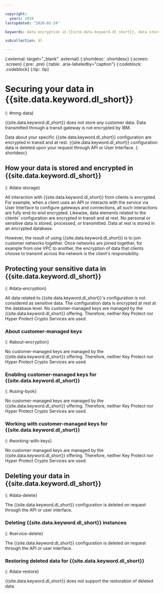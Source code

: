 ```yaml
---

copyright:
  years: 2020
lastupdated: "2020-02-24"

keywords: data encryption in {{site.data.keyword.dl_short}}, data storage for {{site.data.keyword.dl_short}}, bring your own keys for {{site.data.keyword.dl_short}}, BYOK for {{site.data.keyword.dl_short}}, key management for {{site.data.keyword.dl_short}}, key encryption for {{site.data.keyword.dl_short}}, personal data in {{site.data.keyword.dl_short}}, data deletion for {{site.data.keyword.dl_short}}, data in {{site.data.keyword.dl_short}}, data security in {{site.data.keyword.dl_short}}

subcollection: dl

---
```


{:external: target="_blank" .external}
{:shortdesc: .shortdesc}
{:screen: .screen}
{:pre: .pre}
{:table: .aria-labeledby="caption"}
{:codeblock: .codeblock}
{:tip: .tip}

# Securing your data in {{site.data.keyword.dl_short}}
{: #mng-data}

{{site.data.keyword.dl_short}} does not store any customer data. Data transmitted through a transit gateway is not encrypted by IBM.

Data about your specific {{site.data.keyword.dl_short}} configuration are encrypted in transit and at rest. {{site.data.keyword.dl_short}} configuration data is deleted upon your request through API or User Interface.
{: shortdesc}

## How your data is stored and encrypted in {{site.data.keyword.dl_short}}
{: #data-storage}

All interaction with {{site.data.keyword.dl_short}} from clients is encrypted. For example, when a client uses an API or interacts with the service via User Interface to configure gateways and connections, all such interactions are fully end-to-end encrypted. Likewise, data elements related to the clients' configuration are encrypted in transit and at rest. No personal or sensitive data is stored, processed, or transmitted. Data at rest is stored in an encrypted database.

However, the result of using {{site.data.keyword.dl_short}} is to join customer networks together. Once networks are joined together, for example from one VPC to another, the encryption of data that clients choose to transmit across the network is the client's responsibility.

## Protecting your sensitive data in {{site.data.keyword.dl_short}}
{: #data-encryption}

All data related to {{site.data.keyword.dl_short}}'s configuration is not considered as sensitive data. The configuration data is encrypted at rest at the database level. No customer-managed keys are managed by the {{site.data.keyword.dl_short}} offering. Therefore, neither Key Protect nor Hyper Protect Crypto Services are used.

### About customer-managed keys
{: #about-encryption}

No customer-managed keys are managed by the {{site.data.keyword.dl_short}} offering. Therefore, neither Key Protect nor Hyper Protect Crypto Services are used.

### Enabling customer-managed keys for {{site.data.keyword.dl_short}}
{: #using-byok}

No customer-managed keys are managed by the {{site.data.keyword.dl_short}} offering. Therefore, neither Key Protect nor Hyper Protect Crypto Services are used.

### Working with customer-managed keys for {{site.data.keyword.dl_short}}
{: #working-with-keys}

No customer-managed keys are managed by the {{site.data.keyword.dl_short}} offering. Therefore, neither Key Protect nor Hyper Protect Crypto Services are used.

## Deleting your data in {{site.data.keyword.dl_short}}
{: #data-delete}

The {{site.data.keyword.dl_short}} configuration is deleted on request through the API or user interface.

### Deleting {{site.data.keyword.dl_short}} instances
{: #service-delete}

The {{site.data.keyword.dl_short}} configuration is deleted on request through the API or user interface.

### Restoring deleted data for {{site.data.keyword.dl_short}}
{: #data-restore}

{{site.data.keyword.dl_short}} does not support the restoration of deleted data.

